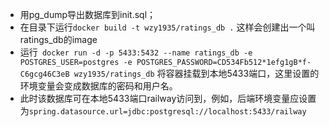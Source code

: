 - 用pg_dump导出数据库到init.sql；
- 在目录下运行`docker build -t wzy1935/ratings_db .` 这样会创建出一个叫ratings_db的image
- 运行` docker run -d -p 5433:5432 --name ratings_db -e POSTGRES_USER=postgres -e POSTGRES_PASSWORD=CD534Fb512*1efg1gB*f-C6gcg46C3eB wzy1935/ratings_db` 将容器挂载到本地5433端口，这里设置的环境变量会变成数据库的密码和用户名。
- 此时该数据库可在本地5433端口railway访问到，例如，后端环境变量应设置为`spring.datasource.url=jdbc:postgresql://localhost:5433/railway`

